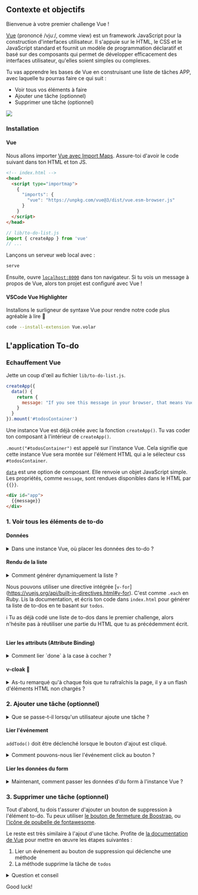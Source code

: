 ## Contexte et objectifs

Bienvenue à votre premier challenge Vue !

[Vue](https://vuejs.org/guide/introduction.html) (prononcé /vjuː/, comme view) est un framework JavaScript pour la construction d'interfaces utilisateur. Il s'appuie sur le HTML, le CSS et le JavaScript standard et fournit un modèle de programmation déclaratif et basé sur des composants qui permet de développer efficacement des interfaces utilisateur, qu'elles soient simples ou complexes.

Tu vas apprendre les bases de Vue en construisant une liste de tâches APP, avec laquelle tu pourras faire ce qui suit :

- Voir tous vos éléments à faire
- Ajouter une tâche (optionnel)
- Supprimer une tâche (optionnel)

![](https://raw.githubusercontent.com/lewagon/fullstack-images/master/frontend/to-do-list-vue-user-flow.gif)

### Installation

#### Vue

Nous allons importer [Vue avec Import Maps](https://vuejs.org/guide/quick-start.html#enabling-import-maps). Assure-toi d'avoir le code suivant dans ton HTML et ton JS.

```html
<!-- index.html -->
<head>
  <script type="importmap">
    {
      "imports": {
        "vue": "https://unpkg.com/vue@3/dist/vue.esm-browser.js"
      }
    }
  </script>
</head>
```

```js
// lib/to-do-list.js
import { createApp } from 'vue'
// ...
```

Lançons un serveur web local avec :

```bash
serve
```

Ensuite, ouvre [`localhost:8000`](http://localhost:8000) dans ton navigateur. Si tu vois un message à propos de Vue, alors ton projet est configuré avec Vue !

#### VSCode Vue Highlighter

Installons le surligneur de syntaxe Vue pour rendre notre code plus agréable à lire 💅

```bash
code --install-extension Vue.volar
```

## L'application To-do

### Echauffement Vue

Jette un coup d'œil au fichier `lib/to-do-list.js`.

```js
createApp({
  data() {
    return {
      message: "If you see this message in your browser, that means Vue is successfully mounted! 🙌"
    }
  }
}).mount('#todosContainer')
```

Une instance Vue est déjà créée avec la fonction `createApp()`. Tu vas coder ton composant à l'intérieur de `createApp()`.

`.mount("#todosContainer")` est appelé sur l'instance Vue. Cela signifie que cette instance Vue sera montée sur l'élément HTML qui a le sélecteur css `#todosContainer`.

[`data`](https://vuejs.org/api/options-state.html#data) est une option de composant. Elle renvoie un objet JavaScript simple. Les propriétés, comme `message`, sont rendues disponibles dans le HTML par `{{}}`.


```html
<div id="app">
  {{message}}
</div>
```

### 1. Voir tous les éléments de to-do

#### Données

<details>
<summary markdown='span'>Dans une instance Vue, où placer les données des to-do ?</summary>

Tu as les mêmes éléments de tâches dans un array :

```js
[
  { title: "Code a to-do list", done: false },
  { title: "Eat breakfast", done: true },
  { title: "Do some exercise", done: false },
  { title: "Water the plants", done: true }
]
```

Nous pouvons placer cette liste dans l'option `data` comme donnée initiale, et l'assigner à une propriété pertinente, comme `todos` ou `items`. Il est important de nommer les choses de manière pertinente, afin que ton code soit lisible par ton futur utilisateur et par les autres.

```js
createApp({
  data() {
    return {
      todos: [
        { title: "Code a to-do list", done: false },
        { title: "Eat breakfast", done: true },
        { title: "Do some exercise", done: false },
        { title: "Water the plants", done: true }
      ]
    }
  }
}).mount('#todosContainer')
```
</details>

#### Rendu de la liste

<details>
<summary markdown='span'>Comment générer dynamiquement la liste ?

Nous pouvons utiliser une directive intégrée [`v-for`] (https://vuejs.org/api/built-in-directives.html#v-for). C'est comme `.each` en Ruby. Lis la documentation, et écris ton code dans `index.html` pour générer ta liste de to-dos en te basant sur `todos`.

ℹ️ Tu as déjà codé une liste de to-dos dans le premier challenge, alors n'hésite pas à réutiliser une partie du HTML que tu as précédemment écrit.
</details>

#### Lier les attributs (Attribute Binding)

<details>
<summary markdown='span'>Comment lier `done` à la case à cocher ?</summary>

Nous pouvons utiliser [`v-bind`] (https://vuejs.org/api/built-in-directives.html#v-bind) pour rendre dynamiquement les attributs HTML. Dans le cas de la case à cocher, nous pouvons faire ce qui suit :

```html
<input type="checkbox" v-bind:checked="theDoneBooleanGoesHere">
```
</details>

#### v-cloak 🧥

<details>
<summary markdown='span'>As-tu remarqué qu'à chaque fois que tu rafraîchis la page, il y a un flash d'éléments HTML non chargés ?</summary>

![](https://raw.githubusercontent.com/lewagon/fullstack-images/master/frontend/vue-un-compiled-flash.gif)

C'est parce que le HTML n'est pas encore compilé lorsque nous rafraîchissons la page. Nous pouvons utiliser `v-cloak` pour cacher temporairement le HTML non compilé. Lis [la documentation](https://vuejs.org/api/built-in-directives.html#v-cloak), et applique-la à ton application ! N'oublie pas d'effectuer un **hard refresh** lorsque tu modifies le fichier CSS.

Voilà, c'est fait ! Félicitations pour ta première application Vue ! 🥂 Maintenant passe aux tâches optionnelles pour essayer d'implémenter les actions **Créer** et **Supprimer** !
</details>

### 2. Ajouter une tâche (optionnel)

<details>
<summary markdown='span'>Que se passe-t-il lorsqu'un utilisateur ajoute une tâche ? </summary>

1. L'utilisateur remplit le titre de la tâche
2. L'utilisateur clique sur un bouton
3. la tâche est ajoutée et apparaît dans la liste.

Lorsque l'utilisateur clique sur le bouton, l'instance Vue doit se charger de récupérer les données et de les ajouter à la liste. Nous allons créer une [méthode] (https://vuejs.org/api/options-state.html#methods) appelée `addTodo()` pour s'occuper de tout cela.

Les méthodes sont définies dans l'option `methods` :

```js
createApp({
  data() {
  // ...
  },
  methods : {
    addTodo() {
      console.log("Ajouter une tâche...")
    }
  }
}).mount('#todosContainer')
```
</details>

#### Lier l'événement

`addTodo()` doit être déclenché lorsque le bouton d'ajout est cliqué.

<details>
<summary markdown='span'>Comment pouvons-nous lier l'événement click au bouton ? </summary>

Nous pouvons utiliser [`v-on`](https://vuejs.org/api/built-in-directives.html#v-on) pour écouter l'événement click.

```html
<button v-on:click="addTodo">Add</button>
```

Vérifie dans la console de ton navigateur, peux-tu voir le `console.log` que tu as ajouté dans ta méthode ? Si oui, alors tu as bien lié l'évènement `click` !
</details>

#### Lier les données du form

<details>
<summary markdown='span'>Maintenant, comment passer les données d'du form à l'instance Vue ?</summary>

Tu peux utiliser [`v-model`](https://vuejs.org/guide/essentials/forms.html#form-input-bindings), qui est similaire à `v-bind`. `v-bind` créé un lien **à sens unique** - de l'instance Vue au HTML. `v-model` est à **deux sens**. On l'utilise souvent pour les formulaires, car il permet de synchroniser l'état des inputs du formulaire avec l'état correspondant en JavaScript.

Pour utiliser `v-model`, il nous faut d'abord avoir une propriété que l'on définit dans l'option `data()`.

```js
data() {
  return {
    // ...
    newTodo: null
  }
},
```

On peut utiliser ensuite la lier à l'input dans le HTML.

```html
<input v-model="newTodo" placeholder="Your to-do goes here" />
```

Note que chaque propriété dans `data()` est accessible avec `this.propertyName`. Maintenant tu peux accéder à l'entrée de l'utilisateur avec `this.newTodo` dans l'instance Vue. À ton tour !

##### Pseudo-code pour addTodo()

1. Construire un objet to-do en fonction des données de l'utilisateur.
2. L'ajouter à la liste `todos`.

Une chose intéressante à propos de Vue est sa [**réactivité**] (https://vuejs.org/guide/extras/reactivity-in-depth.html). `data()` est réactif, ce qui signifie que les changements dans `data()` déclenchent une mise à jour dans le DOM. On peut voir comment le changement de `this.todos` met automatiquement à jour le DOM.

Tu peux également remarquer qu'après avoir ajouté une tâche, la saisie de l'utilisateur reste dans le champ de saisie. Considérant que le binding de `v-model` est bidirectionnel, comment réinitialiser l'entrée ?
</details>

### 3. Supprimer une tâche (optionnel)

Tout d'abord, tu dois t'assurer d'ajouter un bouton de suppression à l'élément to-do. Tu peux utiliser [le bouton de fermeture de Boostrap](https://getbootstrap.com/docs/5.0/components/close-button/), ou [l'icône de poubelle de fontawesome](https://fontawesome.com/search?q=trash&o=r).

Le reste est très similaire à l'ajout d'une tâche. Profite de [la documentation de Vue](https://vuejs.org/guide/introduction.html) pour mettre en œuvre les étapes suivantes :

1. Lier un événement au bouton de suppression qui déclenche une méthode
2. La méthode supprime la tâche de `todos`

<details>
<summary markdown='span'>Question et conseil</summary>

❓ Comment cette méthode sait-elle quelle tâche supprimer ?
❓ Quel est l'identifiant unique de chaque tâche ? Vous pouvez l'utiliser pour identifier la tâche à supprimer.

💡 Vous pouvez passer un argument à une méthode.
💡 Vous avez accès à l'index dans `v-for`.
</details>

Good luck!
